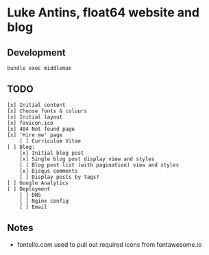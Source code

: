 # Luke Antins, float64 website and blog

## Development

    bundle exec middleman

## TODO

    [x] Initial content
    [x] Choose fonts & colours
    [x] Initial layout
    [x] favicon.ico
    [x] 404 Not found page
    [x] 'Hire me' page
        [ ] Curriculum Vitae
    [ ] Blog:
        [x] Initial blog post
        [x] Single blog post display view and styles
        [ ] Blog post list (with pagination) view and styles
        [x] Disqus comments
        [ ] Display posts by tags?
    [ ] Google Analytics
    [ ] Deployment
        [ ] DNS
        [ ] Nginx config
        [ ] Email

## Notes

  - fontello.com used to pull out required icons from fontawesome.io
